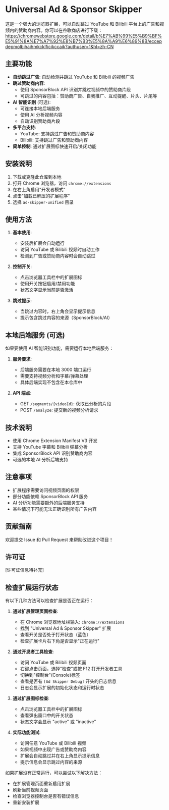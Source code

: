 # Universal Ad & Sponsor Skipper

这是一个强大的浏览器扩展，可以自动跳过 YouTube 和 Bilibili 平台上的广告和视频内的赞助商内容。你可以在谷歌商店进行下载：https://chromewebstore.google.com/detail/b%E7%AB%99%E5%B9%BF%E5%91%8A%E7%A7%92%E8%B7%B3%E5%8A%A9%E6%89%8B/eccepdepmolbihaihmkcklficikccaik?authuser=1&hl=zh-CN

## 主要功能

- **自动跳过广告**: 自动检测并跳过 YouTube 和 Bilibili 的视频广告
- **跳过赞助商内容**: 
  - 使用 SponsorBlock API 识别并跳过视频中的赞助商片段
  - 可跳过的内容包括：赞助商广告、自我推广、互动提醒、片头、片尾等
- **AI 智能识别** (可选): 
  - 可连接本地后端服务
  - 使用 AI 分析视频内容
  - 自动识别赞助商片段
- **多平台支持**: 
  - YouTube: 支持跳过广告和赞助商内容
  - Bilibili: 支持跳过广告和赞助商内容
- **简单控制**: 通过扩展图标快速开启/关闭功能

## 安装说明

1. 下载或克隆此仓库到本地
2. 打开 Chrome 浏览器，访问 `chrome://extensions`
3. 在右上角启用"开发者模式"
4. 点击"加载已解压的扩展程序"
5. 选择 `ad-skipper-unified` 目录

## 使用方法

1. **基本使用**:
   - 安装后扩展会自动运行
   - 访问 YouTube 或 Bilibili 视频时自动工作
   - 检测到广告或赞助商内容时会自动跳过

2. **控制开关**:
   - 点击浏览器工具栏中的扩展图标
   - 使用开关按钮启用/禁用功能
   - 状态文字显示当前是否激活

3. **跳过提示**:
   - 当跳过内容时，右上角会显示提示信息
   - 提示包含跳过内容的来源（SponsorBlock/AI）

## 本地后端服务 (可选)

如果要使用 AI 智能识别功能，需要运行本地后端服务：

1. **服务要求**:
   - 后端服务需要在本地 3000 端口运行
   - 需要支持视频分析和字幕/弹幕处理
   - 具体后端实现不包含在本仓库中

2. **API 端点**:
   - GET `/segments/{videoId}`: 获取已分析的片段
   - POST `/analyze`: 提交新的视频分析请求

## 技术说明

- 使用 Chrome Extension Manifest V3 开发
- 支持 YouTube 字幕和 Bilibili 弹幕分析
- 集成 SponsorBlock API 识别赞助商内容
- 可选的本地 AI 分析后端支持

## 注意事项

- 扩展程序需要访问视频页面的权限
- 部分功能依赖 SponsorBlock API 服务
- AI 分析功能需要额外的后端服务支持
- 某些情况下可能无法正确识别所有广告内容

## 贡献指南

欢迎提交 Issue 和 Pull Request 来帮助改进这个项目！

## 许可证

[许可证信息待补充]

## 检查扩展运行状态

有以下几种方法可以检查扩展是否正在运行：

1. **通过扩展管理页面检查**:
   - 在 Chrome 浏览器地址栏输入: `chrome://extensions`
   - 找到 "Universal Ad & Sponsor Skipper" 扩展
   - 查看开关是否处于打开状态（蓝色）
   - 检查扩展卡片右下角是否显示"正在运行"

2. **通过开发者工具检查**:
   - 访问 YouTube 或 Bilibili 视频页面
   - 右键点击页面，选择"检查"或按 F12 打开开发者工具
   - 切换到"控制台"(Console)标签
   - 查看是否有 `[Ad Skipper Debug]` 开头的日志信息
   - 日志会显示扩展的初始化状态和运行时状态

3. **通过扩展图标检查**:
   - 点击浏览器工具栏中的扩展图标
   - 查看弹出窗口中的开关状态
   - 状态文字会显示 "active" 或 "inactive"

4. **实际功能测试**:
   - 访问任意 YouTube 或 Bilibili 视频
   - 如果视频中出现广告或赞助商内容
   - 扩展会自动跳过并在右上角显示提示信息
   - 提示信息会显示跳过内容的来源

如果扩展没有正常运行，可以尝试以下解决方法：
- 在扩展管理页面重新启用扩展
- 刷新当前视频页面
- 检查浏览器控制台是否有错误信息
- 重新安装扩展

